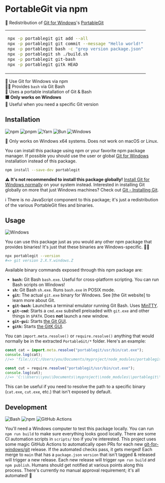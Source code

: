 # PortableGit via npm

🔄 Redistribution of [Git for Windows](https://gitforwindows.org/)'s [PortableGit](https://git-scm.com/download/win#:~:text=Portable%20(%22thumbdrive%20edition%22))

<table align=center><td>

```sh
npx -p portablegit git add --all
npx -p portablegit git commit --message "Hello world!"
npx -p portablegit bash -c "grep version package.json"
npx -p portablegit sh ./build.sh
npx -p portablegit git-bash
npx -p portablegit gitk HEAD
```

</table>

🔶 Use Git for Windows via npm \
👨‍💻 Provides `bash` via Git Bash \
💾 Uses a portable installation of Git & Bash \
**🟦 Only works on Windows** \
🧰 Useful when you need a specific Git version

## Installation

![npm](https://img.shields.io/static/v1?style=for-the-badge&message=npm&color=CB3837&logo=npm&logoColor=FFFFFF&label=)
![pnpm](https://img.shields.io/static/v1?style=for-the-badge&message=pnpm&color=222222&logo=pnpm&logoColor=F69220&label=)
![Yarn](https://img.shields.io/static/v1?style=for-the-badge&message=Yarn&color=2C8EBB&logo=Yarn&logoColor=FFFFFF&label=)
![Bun](https://img.shields.io/static/v1?style=for-the-badge&message=Bun&color=000000&logo=Bun&logoColor=FFFFFF&label=)
![Windows](https://img.shields.io/static/v1?style=for-the-badge&message=Windows&color=0078D4&logo=Windows&logoColor=FFFFFF&label=)

🛑 Only works on Windows x64 systems. Does not work on macOS or Linux.

You can install this package using npm or your favorite npm package manager. If possible you should use the user or global [Git for Windows](https://gitforwindows.org/) installation instead of this package.

```sh
npm install --save-dev portablegit
```

⚠️ **It's not recommended to install this package globally!** [Install Git for Windows normally](https://gitforwindows.org/) on your system instead. Interested in installing Git globally on more that just Windows machines? Check out [Git - Installing Git](https://git-scm.com/book/en/v2/Getting-Started-Installing-Git).

ℹ There is no JavaScript component to this package; it's just a redistribution of the various PortableGit files and binaries.

## Usage

![Windows](https://img.shields.io/static/v1?style=for-the-badge&message=Windows&color=0078D4&logo=Windows&logoColor=FFFFFF&label=)

You can use this package just as you would any other npm package that provides
binaries! It's just that these binaries are Windows-specific. 🤷‍♂️

```sh
npx portablegit --version
#=> git version 2.X.Y.windows.Z
```

Available binary commands exposed through this npm package are:

- **`bash`:** Git Bash `bash.exe`. Useful for cross-platform scripting. You can run Bash scripts on Windows!
- **`sh`:** Git Bash `sh.exe`. Runs `bash.exe` in POSIX mode.
- **`git`:** The actual `git.exe` binary for Windows. See [the Git website] to learn more about Git.
- **`git-bash`:** Launches a terminal emulator running Git Bash. Uses [MinTTY](https://mintty.github.io/).
- **`git-cmd`:** Starts a `cmd.exe` subshell preloaded with `git.exe` and other things in `$PATH`. Does **not** launch a new window.
- **`git-gui`:** Starts [the Git GUI](https://git-scm.com/docs/git-gui).
- **`gitk`:** Starts [the GitK GUI](https://git-scm.com/docs/gitk/).

You can `import.meta.resolve()` or `require.resolve()` anything that would normally be in the extracted `PortableGit/*` folder. Here's an example:

```js
const cat = import.meta.resolve("portablegit/usr/bin/cat.exe");
console.log(cat);
//=> 'file:///C:/Users/you/Documents/myproject/node_modules/portablegit/out/portablegit/usr/bin/cat.exe'

const cut = require.resolve("portablegit/usr/bin/cut.exe");
console.log(cut);
//=> 'C:\\Users\\you\\Documents\\myproject\\node_modules\\portablegit\\out\\portablegit\\usr\\bin\\cut.exe'
```

This can be useful if you need to resolve the path to a specific binary (`cat.exe`, `cut.exe`, etc.) that isn't exposed by default.

## Development

![Bash](https://img.shields.io/static/v1?style=for-the-badge&message=Bash&color=4EAA25&logo=GNU+Bash&logoColor=FFFFFF&label=)
![npm](https://img.shields.io/static/v1?style=for-the-badge&message=npm&color=CB3837&logo=npm&logoColor=FFFFFF&label=)
![GitHub Actions](https://img.shields.io/static/v1?style=for-the-badge&message=GitHub+Actions&color=2088FF&logo=GitHub+Actions&logoColor=FFFFFF&label=)

You'll need a Windows computer to test this package locally. You can run `npm run build` to make sure everything looks good locally. There are some CI automation scripts in `scripts/` too if you're interested. This project uses some magic GitHub Actions to automatically open PRs for each new [git-for-windows/git](https://github.com/git-for-windows/git) release. If the automated checks pass, it gets merged! Each merge to `main` that has a `package.json` `version` that isn't tagged & released will trigger a new release. Each new release will trigger `npm run build` and `npm publish`. Humans should get notified at various points along this process. There's currently no manual approval requirement; it's all automated! 🤖
